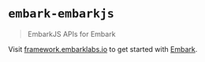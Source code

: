 # `embark-embarkjs`

> EmbarkJS APIs for Embark

Visit [framework.embarklabs.io](https://framework.embarklabs.io/) to get started with
[Embark](https://github.com/embarklabs/embark).
